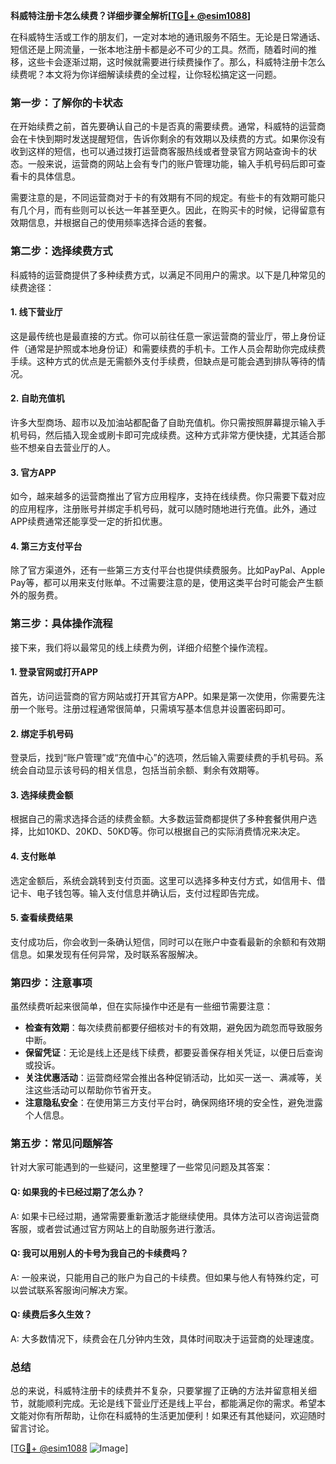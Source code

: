 **科威特注册卡怎么续费？详细步骤全解析[[TG💪+ @esim1088](https://t.me/s/esim1088)]**

在科威特生活或工作的朋友们，一定对本地的通讯服务不陌生。无论是日常通话、短信还是上网流量，一张本地注册卡都是必不可少的工具。然而，随着时间的推移，这些卡会逐渐过期，这时候就需要进行续费操作了。那么，科威特注册卡怎么续费呢？本文将为你详细解读续费的全过程，让你轻松搞定这一问题。

### **第一步：了解你的卡状态**
在开始续费之前，首先要确认自己的卡是否真的需要续费。通常，科威特的运营商会在卡快到期时发送提醒短信，告诉你剩余的有效期以及续费的方式。如果你没有收到这样的短信，也可以通过拨打运营商客服热线或者登录官方网站查询卡的状态。一般来说，运营商的网站上会有专门的账户管理功能，输入手机号码后即可查看卡的具体信息。

需要注意的是，不同运营商对于卡的有效期有不同的规定。有些卡的有效期可能只有几个月，而有些则可以长达一年甚至更久。因此，在购买卡的时候，记得留意有效期信息，并根据自己的使用频率选择合适的套餐。

### **第二步：选择续费方式**
科威特的运营商提供了多种续费方式，以满足不同用户的需求。以下是几种常见的续费途径：

#### **1. 线下营业厅**
这是最传统也是最直接的方式。你可以前往任意一家运营商的营业厅，带上身份证件（通常是护照或本地身份证）和需要续费的手机卡。工作人员会帮助你完成续费手续。这种方式的优点是无需额外支付手续费，但缺点是可能会遇到排队等待的情况。

#### **2. 自助充值机**
许多大型商场、超市以及加油站都配备了自助充值机。你只需按照屏幕提示输入手机号码，然后插入现金或刷卡即可完成续费。这种方式非常方便快捷，尤其适合那些不想亲自去营业厅的人。

#### **3. 官方APP**
如今，越来越多的运营商推出了官方应用程序，支持在线续费。你只需要下载对应的应用程序，注册账号并绑定手机号码，就可以随时随地进行充值。此外，通过APP续费通常还能享受一定的折扣优惠。

#### **4. 第三方支付平台**
除了官方渠道外，还有一些第三方支付平台也提供续费服务。比如PayPal、Apple Pay等，都可以用来支付账单。不过需要注意的是，使用这类平台时可能会产生额外的服务费。

### **第三步：具体操作流程**
接下来，我们将以最常见的线上续费为例，详细介绍整个操作流程。

#### **1. 登录官网或打开APP**
首先，访问运营商的官方网站或打开其官方APP。如果是第一次使用，你需要先注册一个账号。注册过程通常很简单，只需填写基本信息并设置密码即可。

#### **2. 绑定手机号码**
登录后，找到“账户管理”或“充值中心”的选项，然后输入需要续费的手机号码。系统会自动显示该号码的相关信息，包括当前余额、剩余有效期等。

#### **3. 选择续费金额**
根据自己的需求选择合适的续费金额。大多数运营商都提供了多种套餐供用户选择，比如10KD、20KD、50KD等。你可以根据自己的实际消费情况来决定。

#### **4. 支付账单**
选定金额后，系统会跳转到支付页面。这里可以选择多种支付方式，如信用卡、借记卡、电子钱包等。输入支付信息并确认后，支付过程即告完成。

#### **5. 查看续费结果**
支付成功后，你会收到一条确认短信，同时可以在账户中查看最新的余额和有效期信息。如果发现有任何异常，及时联系客服解决。

### **第四步：注意事项**
虽然续费听起来很简单，但在实际操作中还是有一些细节需要注意：

- **检查有效期**：每次续费前都要仔细核对卡的有效期，避免因为疏忽而导致服务中断。
- **保留凭证**：无论是线上还是线下续费，都要妥善保存相关凭证，以便日后查询或投诉。
- **关注优惠活动**：运营商经常会推出各种促销活动，比如买一送一、满减等，关注这些活动可以帮助你节省开支。
- **注意隐私安全**：在使用第三方支付平台时，确保网络环境的安全性，避免泄露个人信息。

### **第五步：常见问题解答**
针对大家可能遇到的一些疑问，这里整理了一些常见问题及其答案：

#### **Q: 如果我的卡已经过期了怎么办？**
A: 如果卡已经过期，通常需要重新激活才能继续使用。具体方法可以咨询运营商客服，或者尝试通过官方网站上的自助服务进行激活。

#### **Q: 我可以用别人的卡号为我自己的卡续费吗？**
A: 一般来说，只能用自己的账户为自己的卡续费。但如果与他人有特殊约定，可以尝试联系客服询问解决方案。

#### **Q: 续费后多久生效？**
A: 大多数情况下，续费会在几分钟内生效，具体时间取决于运营商的处理速度。

### **总结**
总的来说，科威特注册卡的续费并不复杂，只要掌握了正确的方法并留意相关细节，就能顺利完成。无论是线下营业厅还是线上平台，都能满足你的需求。希望本文能对你有所帮助，让你在科威特的生活更加便利！如果还有其他疑问，欢迎随时留言讨论。

[[TG💪+ @esim1088](https://t.me/s/esim1088) ![Image](https://i.postimg.cc/4NQfJmqS/Snipaste-2025-05-13-00-14-12.png)]